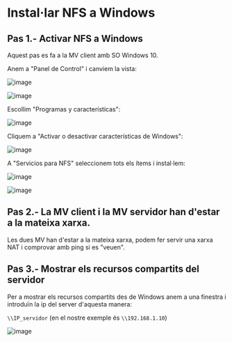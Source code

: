 # Instal·lar NFS a Windows

## Pas 1.- Activar NFS a Windows

Aquest pas es fa a la MV client amb SO Windows 10.

Anem a "Panel de Control" i canviem la vista:

![image](https://github.com/XaSaFa/MP04/assets/110727546/5e732a37-b495-4c98-aa57-f4c25073bb15)

![image](https://github.com/XaSaFa/MP04/assets/110727546/f4a91ee1-d6cc-44ca-8967-c51721088c8a)

Escollim "Programas y características":

![image](https://github.com/XaSaFa/MP04/assets/110727546/dfcce148-ae75-43e4-8da1-549a3c6d7b83)

Cliquem a "Activar o desactivar características de Windows":

![image](https://github.com/XaSaFa/MP04/assets/110727546/6ce765fb-ae32-4423-b622-5558e229bec5)

A "Servicios para NFS" seleccionem tots els ítems i instal·lem:

![image](https://github.com/XaSaFa/MP04/assets/110727546/11727ad5-fc49-4568-82fe-2effcb19a41f)

![image](https://github.com/XaSaFa/MP04/assets/110727546/63d6eb44-3493-4a57-80be-b55d3776a4e1)

## Pas 2.- La MV client i la MV servidor han d'estar a la mateixa xarxa.

Les dues MV han d'estar a la mateixa xarxa, podem fer servir una xarxa NAT i comprovar amb ping si es "veuen".

## Pas 3.- Mostrar els recursos compartits del servidor

Per a mostrar els recursos compartits des de Windows anem a una finestra i introduïn la ip del server d'aquesta manera:

```\\IP_servidor``` (en el nostre exemple és ```\\192.168.1.10```)

![image](https://github.com/XaSaFa/MP04/assets/110727546/2585f4b3-b988-4ebf-8932-faf9e71ce27d)



